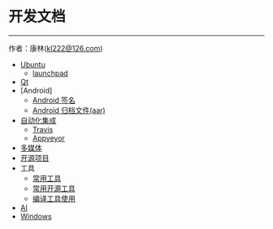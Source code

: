 # 开发文档
----------

作者：康林(kl222@126.com)

- [Ubuntu](ubuntu/ubuntu.md)
  + [launchpad](ubuntu/launchpad.md)
- [Qt](qt/qt.md)
- [Android]
  + [Android 签名](android/Signature.md)
  + [Android 归档文件(aar)](android/aar.md)
- [自动化集成](ci/README.md)
  + [Travis](ci/travis/travis.md)
  + [Appveyor](ci/appveyor/Appveyor.md)
- [多媒体](multimedia/Multimedia.md)
- [开源项目](complie/README.md)
- 工具
  + [常用工具](opensource/Tools.md)
  + [常用开源工具](opensource/OpenSourceTools.md)
  + [编译工具使用](compile/tools.md)
- [AI](ai/ai.md)
- [Windows](Windows)


